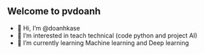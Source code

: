 ## Welcome to pvdoanh

- 👋 Hi, I’m @doanhkase
- 👀 I’m interested in teach technical (code python and project AI)
- 🌱 I’m currently learning Machine learning and Deep learning

<!---
doanhkase/doanhkase is a ✨ special ✨ repository because its `README.md` (this file) appears on your GitHub profile.
You can click the Preview link to take a look at your changes.
--->
